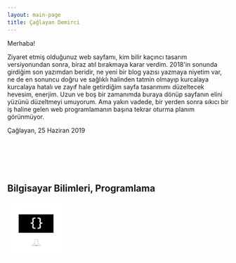 ```yaml
---
layout: main-page
title: Çağlayan Demirci
---
```


Merhaba!

Ziyaret etmiş olduğunuz web sayfamı, kim bilir kaçıncı tasarım versiyonundan sonra, biraz atıl bırakmaya karar verdim. 2018'in sonunda girdiğim son yazımdan beridir, ne yeni bir blog yazısı yazmaya niyetim var, ne de en sonuncu doğru ve sağlıklı halinden tatmin olmayıp kurcalaya kurcalaya hatalı ve zayıf hale getirdiğim sayfa tasarımımı düzeltecek hevesim, enerjim. Uzun ve boş bir zamanımda buraya dönüp sayfanın elini yüzünü düzeltmeyi umuyorum. Ama yakın vadede, bir yerden sonra sıkıcı bir iş haline gelen web programlamanın başına tekrar oturma planım görünmüyor.

Çağlayan, 25 Haziran 2019

<br><br><br><br>

## Bilgisayar Bilimleri, Programlama

![](images/iconcs.png)

<style>
    #hp { color: #fff; }
</style>
